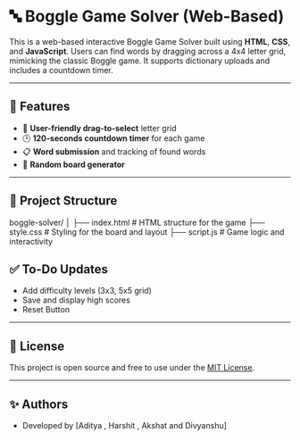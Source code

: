 # 🔤 Boggle Game Solver (Web-Based)

This is a web-based interactive Boggle Game Solver built using **HTML**, **CSS**, and **JavaScript**. Users can find words by dragging across a 4x4 letter grid, mimicking the classic Boggle game. It supports dictionary uploads and includes a countdown timer.

---

## 📌 Features

- 🧠 **User-friendly drag-to-select** letter grid
- 🕒 **120-seconds countdown timer** for each game
- 📋 **Word submission** and tracking of found words
- 🔄 **Random board generator**

---

## 📁 Project Structure
boggle-solver/
│
├── index.html # HTML structure for the game
├── style.css # Styling for the board and layout
├── script.js # Game logic and interactivity


## ✅ To-Do Updates

- Add difficulty levels (3x3, 5x5 grid)
- Save and display high scores
- Reset Button 

---

## 📄 License

This project is open source and free to use under the [MIT License](LICENSE).

---

## ✨ Authors

- Developed by [Aditya , Harshit , Akshat and Divyanshu]
